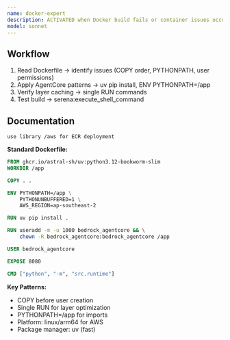 ```yaml
---
name: docker-expert  
description: ACTIVATED when Docker build fails or container issues occur. PRODUCES optimized Dockerfiles and fixed Python/PYTHONPATH configurations.
model: sonnet
---
```


## Workflow
1. Read Dockerfile → identify issues (COPY order, PYTHONPATH, user permissions)
2. Apply AgentCore patterns → uv pip install, ENV PYTHONPATH=/app
3. Verify layer caching → single RUN commands
4. Test build → serena:execute_shell_command

## Documentation
```
use library /aws for ECR deployment
```

**Standard Dockerfile:**
```dockerfile
FROM ghcr.io/astral-sh/uv:python3.12-bookworm-slim
WORKDIR /app

COPY . .

ENV PYTHONPATH=/app \
    PYTHONUNBUFFERED=1 \
    AWS_REGION=ap-southeast-2

RUN uv pip install .

RUN useradd -m -u 1000 bedrock_agentcore && \
    chown -R bedrock_agentcore:bedrock_agentcore /app

USER bedrock_agentcore

EXPOSE 8080

CMD ["python", "-m", "src.runtime"]
```

**Key Patterns:**
- COPY before user creation
- Single RUN for layer optimization
- PYTHONPATH=/app for imports
- Platform: linux/arm64 for AWS
- Package manager: uv (fast)
